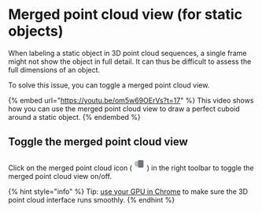 # Merged point cloud view (for static objects)

When labeling a static object in 3D point cloud sequences, a single frame might not show the object in full detail. It can thus be difficult to assess the full dimensions of an object.

To solve this issue, you can toggle a merged point cloud view.

{% embed url="https://youtu.be/om5w69OErVs?t=17" %}
This video shows how you can use the merged point cloud view to draw a perfect cuboid around a static object.
{% endembed %}

## Toggle the merged point cloud view

Click on the merged point cloud icon (![](<../../.gitbook/assets/image (1) (1) (1) (1).png>)) in the right toolbar to toggle the merged point cloud view on/off.

{% hint style="info" %}
Tip: [use your GPU in Chrome](https://segmentsai.notion.site/How-to-use-your-GPU-in-Chrome-2b95e19fb77c456c87f798013769a98a) to make sure the 3D point cloud interface runs smoothly.
{% endhint %}
